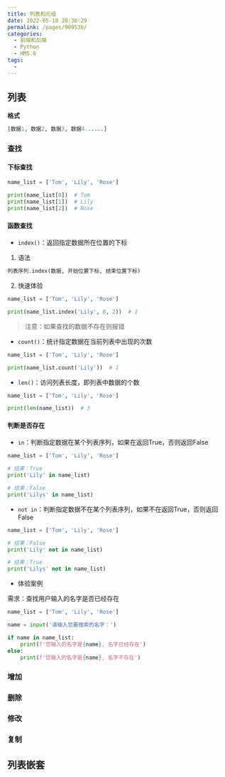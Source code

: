 ```yaml
---
title: 列表和元组
date: 2022-05-18 20:30:29
permalink: /pages/90953b/
categories:
  - 前端和后端
  - Python
  - HM5.0
tags:
  - 
---
```

## 列表

**格式**

```python
[数据1, 数据2, 数据3, 数据4......]
```

### 查找

#### **下标查找**

```python
name_list = ['Tom', 'Lily', 'Rose']

print(name_list[0])  # Tom
print(name_list[1])  # Lily
print(name_list[2])  # Rose
```

#### **函数查找**

- `index()`：返回指定数据所在位置的下标 

1. 语法

``` python
列表序列.index(数据, 开始位置下标, 结束位置下标)
```

2. 快速体验

``` python
name_list = ['Tom', 'Lily', 'Rose']

print(name_list.index('Lily', 0, 2))  # 1
```

> 注意：如果查找的数据不存在则报错

- `count()`：统计指定数据在当前列表中出现的次数

``` python
name_list = ['Tom', 'Lily', 'Rose']

print(name_list.count('Lily'))  # 1
```

- `len()`：访问列表长度，即列表中数据的个数

``` python
name_list = ['Tom', 'Lily', 'Rose']

print(len(name_list))  # 3
```

#### 判断是否存在

- `in`：判断指定数据在某个列表序列，如果在返回True，否则返回False

``` python
name_list = ['Tom', 'Lily', 'Rose']

# 结果：True
print('Lily' in name_list)

# 结果：False
print('Lilys' in name_list)
```



- `not in`：判断指定数据不在某个列表序列，如果不在返回True，否则返回False

``` python
name_list = ['Tom', 'Lily', 'Rose']

# 结果：False
print('Lily' not in name_list)

# 结果：True
print('Lilys' not in name_list)
```

- 体验案例

需求：查找用户输入的名字是否已经存在

``` python
name_list = ['Tom', 'Lily', 'Rose']

name = input('请输入您要搜索的名字：')

if name in name_list:
    print(f'您输入的名字是{name}, 名字已经存在')
else:
    print(f'您输入的名字是{name}, 名字不存在')
```

### 增加

### 删除

### 修改

### 复制



## 列表嵌套



